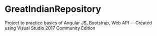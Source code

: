 # GreatIndianRepository
Project to practice basics of Angular JS, Bootstrap, Web API
-- Created using Visual Studio 2017 Community Edition

